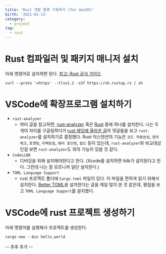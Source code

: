 ```yaml
---
title: 'Rust 개발 환경 구축하기 (for macOS)'
birth: '2021-01-13'
category:
  - project
tag:
  - rust
---
```


# Rust 컴파일러 및 패키지 매니저 설치

아래 명령어로 설치하면 된다. [참고: Rust 공식 가이드](https://www.rust-lang.org/tools/install)

```
curl --proto '=https' --tlsv1.2 -sSf https://sh.rustup.rs | sh
```

# VSCode에 확장프로그램 설치하기

- `rust-analyzer`
  - 여러 글을 참고하면, [rust-analyzer](https://marketplace.visualstudio.com/items?itemName=matklad.rust-analyzer) 혹은 [Rust](https://marketplace.visualstudio.com/items?itemName=rust-lang.rust) 중에 하나를 설치한다. 나는 두 개의 차이를 구글링하다가 [rust 레딧에 올라온 글](https://www.reddit.com/r/rust/comments/hf07lk/rls_vs_rustanalyzer_in_2020/?sort=confidence)의 댓글들을 보고 `rust-analyzer`를 설치하기로 결정했다. Rust 익스텐션의 기능은 `코드 자동완성`, `정의 체크`, `포맷팅`, `리팩토링`, `에러 포인팅`, `빌드` 등이 있는데, `rust-analyzer`와 비교대상인걸 보면 `rust-analyzer`도 위의 기능이 있을 것 같다.
- `CodeLLDB`
  - 디버깅을 위해 설치해야한다고 한다. (Xcode를 설치하면 lldb가 설치된다고 한다. 그런데 나는 잘 모르니까 일단 설치한다.)
- `TOML Language Support`
  - rust 프로젝트 폴더에 `Cargo.toml` 파일이 있다. 이 파일을 편하게 읽기 위해서 설치한다. [Better TOML](https://marketplace.visualstudio.com/items?itemName=bungcip.better-toml)을 설치한다는 글을 제일 많이 본 것 같은데, 평점을 보고 `TOML Language Support`를 설치했다.

# VSCode에 rust 프로젝트 생성하기

아래 명령어를 실행해서 프로젝트를 생성한다.

```
cargo new --bin hello_world
```

-- 추후 추가 --
